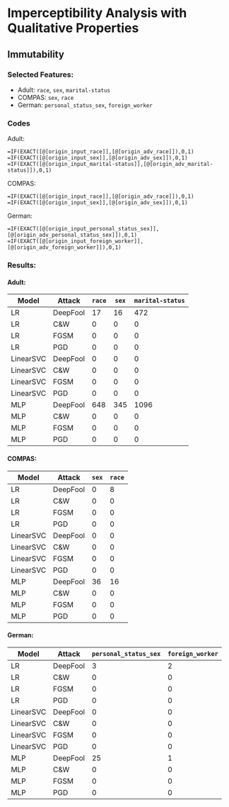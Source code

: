 # Imperceptibility Analysis with Qualitative Properties

## Immutability

### Selected Features:

- Adult: `race`, `sex`, `marital-status`
- COMPAS: `sex`, `race`
- German: `personal_status_sex`, `foreign_worker`

### Codes

Adult:
```excel
=IF(EXACT([@[origin_input_race]],[@[origin_adv_race]]),0,1)
=IF(EXACT([@[origin_input_sex]],[@[origin_adv_sex]]),0,1)
=IF(EXACT([@[origin_input_marital-status]],[@[origin_adv_marital-status]]),0,1)
```

COMPAS:
```excel
=IF(EXACT([@[origin_input_race]],[@[origin_adv_race]]),0,1)
=IF(EXACT([@[origin_input_sex]],[@[origin_adv_sex]]),0,1)
```

German:
```excel
=IF(EXACT([@[origin_input_personal_status_sex]],[@[origin_adv_personal_status_sex]]),0,1)
=IF(EXACT([@[origin_input_foreign_worker]],[@[origin_adv_foreign_worker]]),0,1)
```

### Results:

#### Adult:
| Model     | Attack   | `race` | `sex` | `marital-status` |
|-----------|----------|--------|-------|------------------|
| LR        | DeepFool | 17     | 16    | 472              |
| LR        | C&W      | 0      | 0     | 0                |
| LR        | FGSM     | 0      | 0     | 0                |
| LR        | PGD      | 0      | 0     | 0                |
| LinearSVC | DeepFool | 0      | 0     | 0                |
| LinearSVC | C&W      | 0      | 0     | 0                |
| LinearSVC | FGSM     | 0      | 0     | 0                |
| LinearSVC | PGD      | 0      | 0     | 0                |
| MLP       | DeepFool | 648    | 345   | 1096             |
| MLP       | C&W      | 0      | 0     | 0                |
| MLP       | FGSM     | 0      | 0     | 0                |
| MLP       | PGD      | 0      | 0     | 0                |

#### COMPAS:
| Model     | Attack   | `sex` | `race` |
|-----------|----------|-------|--------|
| LR        | DeepFool | 0     | 8      |
| LR        | C&W      | 0     | 0      |
| LR        | FGSM     | 0     | 0      |
| LR        | PGD      | 0     | 0      |
| LinearSVC | DeepFool | 0     | 0      |
| LinearSVC | C&W      | 0     | 0      |
| LinearSVC | FGSM     | 0     | 0      |
| LinearSVC | PGD      | 0     | 0      |
| MLP       | DeepFool | 36    | 16     |
| MLP       | C&W      | 0     | 0      |
| MLP       | FGSM     | 0     | 0      |
| MLP       | PGD      | 0     | 0      |

#### German:
| Model     | Attack   | `personal_status_sex` | `foreign_worker` |
|-----------|----------|-----------------------|------------------|
| LR        | DeepFool | 3                     | 2                |
| LR        | C&W      | 0                     | 0                |
| LR        | FGSM     | 0                     | 0                |
| LR        | PGD      | 0                     | 0                |
| LinearSVC | DeepFool | 0                     | 0                |
| LinearSVC | C&W      | 0                     | 0                |
| LinearSVC | FGSM     | 0                     | 0                |
| LinearSVC | PGD      | 0                     | 0                |
| MLP       | DeepFool | 25                    | 1                |
| MLP       | C&W      | 0                     | 0                |
| MLP       | FGSM     | 0                     | 0                |
| MLP       | PGD      | 0                     | 0                |
